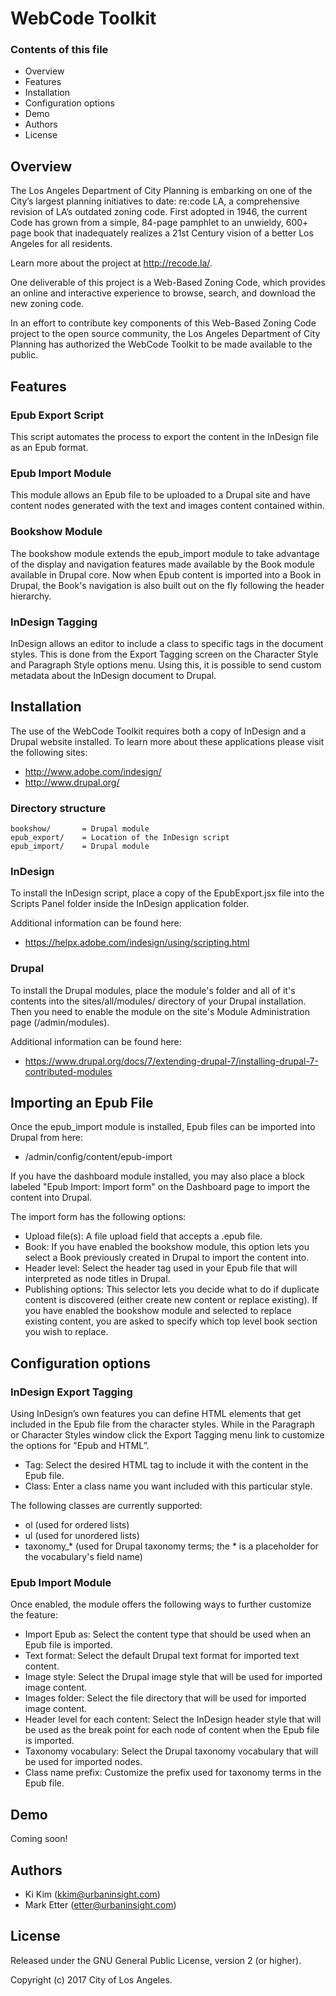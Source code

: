 # WebCode Toolkit

### Contents of this file
* Overview
* Features
* Installation
* Configuration options
* Demo
* Authors
* License

## Overview
The Los Angeles Department of City Planning is embarking on one of the City’s largest planning initiatives to date: re:code LA, a comprehensive revision of LA’s outdated zoning code. First adopted in 1946, the current Code has grown from a simple, 84-page pamphlet to an unwieldy, 600+ page book that inadequately realizes a 21st Century vision of a better Los Angeles for all residents. 

Learn more about the project at http://recode.la/. 

One deliverable of this project is a Web-Based Zoning Code, which provides an online and interactive experience to browse, search, and download the new zoning code.

In an effort to contribute key components of this Web-Based Zoning Code project to the open source community, the Los Angeles Department of City Planning has authorized the WebCode Toolkit to be made available to the public.

## Features

### Epub Export Script
This script automates the process to export the content in the InDesign file as an Epub format.

### Epub Import Module
This module allows an Epub file to be uploaded to a Drupal site and have content nodes generated with the text and images content contained within. 

### Bookshow Module
The bookshow module extends the epub_import module to take advantage of the display and navigation features made available by the Book module available in Drupal core. Now when Epub content is imported into a Book in Drupal, the Book's navigation is also built out on the fly following the header hierarchy.

### InDesign Tagging
InDesign allows an editor to include a class to specific tags in the document styles. This is done from the Export Tagging screen on the Character Style and Paragraph Style options menu. Using this, it is possible to send custom metadata about the InDesign document to Drupal.

## Installation
The use of the WebCode Toolkit requires both a copy of InDesign and a Drupal website installed. To learn more about these applications please visit the following sites:

* http://www.adobe.com/indesign/
* http://www.drupal.org/

### Directory structure
```
bookshow/		= Drupal module
epub_export/    = Location of the InDesign script
epub_import/    = Drupal module
```

### InDesign
To install the InDesign script, place a copy of the EpubExport.jsx file into the Scripts Panel folder inside the InDesign application folder. 

Additional information can be found here:
* https://helpx.adobe.com/indesign/using/scripting.html

### Drupal
To install the Drupal modules, place the module's folder and all of it's contents into the sites/all/modules/ directory of your Drupal installation. Then you need to enable the module on the site's Module Administration page (/admin/modules).

Additional information can be found here:
* https://www.drupal.org/docs/7/extending-drupal-7/installing-drupal-7-contributed-modules

## Importing an Epub File
Once the epub_import module is installed, Epub files can be imported into Drupal from here:
* /admin/config/content/epub-import

If you have the dashboard module installed, you may also place a block labeled "Epub Import: Import form" on the Dashboard page to import the content into Drupal.

The import form has the following options:

* Upload file(s): A file upload field that accepts a .epub file.
* Book: If you have enabled the bookshow module, this option lets you select a Book previously created in Drupal to import the content into.
* Header level: Select the header tag used in your Epub file that will interpreted as node titles in Drupal.
* Publishing options: This selector lets you decide what to do if duplicate content is discovered (either create new content or replace existing). If you have enabled the bookshow module and selected to replace existing content, you are asked to specify which top level book section you wish to replace.

## Configuration options

### InDesign Export Tagging
Using InDesign’s own features you can define HTML elements that get included in the Epub file from the character styles. While in the Paragraph or Character Styles window click the Export Tagging menu link to customize the options for "Epub and HTML”. 

* Tag: Select the desired HTML tag to include it with the content in the Epub file.
* Class: Enter a class name you want included with this particular style. 

The following classes are currently supported:

* ol (used for ordered lists)
* ul (used for unordered lists)
* taxonomy_* (used for Drupal taxonomy terms; the * is a placeholder for the vocabulary's field name)

### Epub Import Module
Once enabled, the module offers the following ways to further customize the feature:

* Import Epub as: Select the content type that should be used when an Epub file is imported.
* Text format: Select the default Drupal text format for imported text content.
* Image style: Select the Drupal image style that will be used for imported image content.
* Images folder: Select the file directory that will be used for imported image content.
* Header level for each content: Select the InDesign header style that will be used as the break point for each node of content when the Epub file is imported.
* Taxonomy vocabulary: Select the Drupal taxonomy vocabulary that will be used for imported nodes.
* Class name prefix: Customize the prefix used for taxonomy terms in the Epub file.

## Demo
Coming soon!

## Authors
* Ki Kim (kkim@urbaninsight.com)
* Mark Etter (etter@urbaninsight.com)

## License
Released under the GNU General Public License, version 2 (or higher).

Copyright (c) 2017 City of Los Angeles.